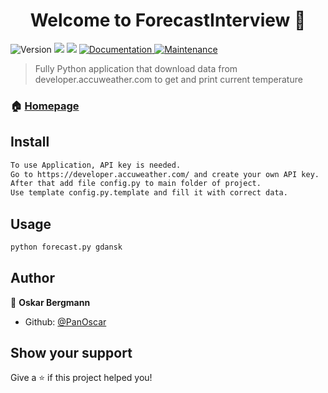 <h1 align="center">Welcome to ForecastInterview 👋</h1>
<p>
  <img alt="Version" src="https://img.shields.io/badge/version-1.0.0-blue.svg?cacheSeconds=2592000" />
  <img src="https://img.shields.io/badge/npm-%3E%3D5.5.0-blue.svg" />
  <img src="https://img.shields.io/badge/node-%3E%3D9.3.0-blue.svg" />
  <a href="https://github.com/PanOscar/ForecastInterwiev#readme" target="_blank">
    <img alt="Documentation" src="https://img.shields.io/badge/documentation-yes-brightgreen.svg" />
  </a>
  <a href="https://github.com/kefranabg/readme-md-generator/graphs/commit-activity" target="_blank">
    <img alt="Maintenance" src="https://img.shields.io/badge/Maintained%3F-yes-green.svg" />
  </a>
</p>

> Fully Python application that download data from developer.accuweather.com to get and print current temperature

### 🏠 [Homepage](https://github.com/PanOscar/ForecastInterwiev)


## Install

```sh
To use Application, API key is needed. 
Go to https://developer.accuweather.com/ and create your own API key.
After that add file config.py to main folder of project.
Use template config.py.template and fill it with correct data.
```

## Usage

```sh
python forecast.py gdansk
```

## Author

👤 **Oskar Bergmann**

* Github: [@PanOscar](https://github.com/PanOscar)

## Show your support

Give a ⭐️ if this project helped you!